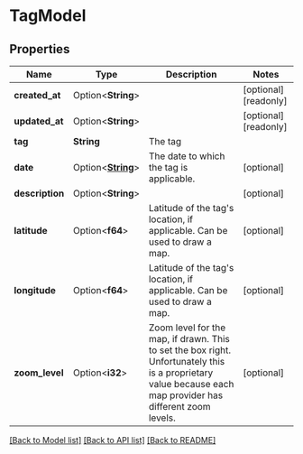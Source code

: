 # TagModel

## Properties

Name | Type | Description | Notes
------------ | ------------- | ------------- | -------------
**created_at** | Option<**String**> |  | [optional][readonly]
**updated_at** | Option<**String**> |  | [optional][readonly]
**tag** | **String** | The tag | 
**date** | Option<[**String**](string.md)> | The date to which the tag is applicable. | [optional]
**description** | Option<**String**> |  | [optional]
**latitude** | Option<**f64**> | Latitude of the tag's location, if applicable. Can be used to draw a map. | [optional]
**longitude** | Option<**f64**> | Latitude of the tag's location, if applicable. Can be used to draw a map. | [optional]
**zoom_level** | Option<**i32**> | Zoom level for the map, if drawn. This to set the box right. Unfortunately this is a proprietary value because each map provider has different zoom levels. | [optional]

[[Back to Model list]](../README.md#documentation-for-models) [[Back to API list]](../README.md#documentation-for-api-endpoints) [[Back to README]](../README.md)


